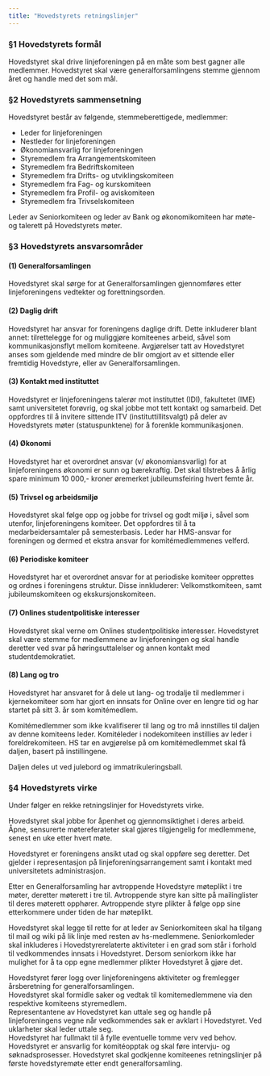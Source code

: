 ```yaml
---
title: "Hovedstyrets retningslinjer"
---
```


### §1 Hovedstyrets formål

Hovedstyret skal drive linjeforeningen på en måte som best gagner alle medlemmer. Hovedstyret skal være generalforsamlingens stemme gjennom året og handle med det som mål. 

### §2 Hovedstyrets sammensetning

Hovedstyret består av følgende, stemmeberettigede, medlemmer: 

* Leder for linjeforeningen
* Nestleder for linjeforeningen
* Økonomiansvarlig for linjeforeningen 
* Styremedlem fra Arrangementskomiteen
* Styremedlem fra Bedriftskomiteen
* Styremedlem fra Drifts- og utviklingskomiteen
* Styremedlem fra Fag- og kurskomiteen
* Styremedlem fra Profil- og aviskomiteen
* Styremedlem fra Trivselskomiteen


Leder av Seniorkomiteen og leder av Bank og økonomikomiteen har møte- og talerett på Hovedstyrets møter. 

### §3 Hovedstyrets ansvarsområder

#### (1) Generalforsamlingen

Hovedstyret skal sørge for at Generalforsamlingen gjennomføres etter linjeforeningens vedtekter og forettningsorden. 

#### (2) Daglig drift

Hovedstyret har ansvar for foreningens daglige drift. Dette inkluderer blant annet: tilrettelegge for og muliggjøre komiteenes arbeid, såvel som kommunikasjonsflyt mellom komiteene. Avgjørelser tatt av Hovedstyret anses som gjeldende med mindre de blir omgjort av et sittende eller fremtidig Hovedstyre, eller av Generalforsamlingen.

#### (3) Kontakt med instituttet

Hovedstyret er linjeforeningens talerør mot instituttet (IDI), fakultetet (IME) samt universitetet forøvrig, og skal jobbe mot tett kontakt og samarbeid. Det oppfordres til å invitere sittende ITV (instituttillitsvalgt) på deler av Hovedstyrets møter (statuspunktene) for å forenkle kommunikasjonen. 

#### (4) Økonomi

Hovedstyret har et overordnet ansvar (v/ økonomiansvarlig) for at linjeforeningens økonomi er sunn og bærekraftig. Det skal tilstrebes å årlig spare minimum 10 000,- kroner øremerket jubileumsfeiring hvert femte år. 

#### (5) Trivsel og arbeidsmiljø

Hovedstyret skal følge opp og jobbe for trivsel og godt miljø i, såvel som utenfor, linjeforeningens komiteer. Det oppfordres til å ta medarbeidersamtaler på semesterbasis. Leder har HMS-ansvar for foreningen og dermed et ekstra ansvar for komitémedlemmenes velferd.

#### (6) Periodiske komiteer

Hovedstyret har et overordnet ansvar for at periodiske komiteer opprettes og ordnes i foreningens struktur. Disse innkluderer: Velkomstkomiteen, samt jubileumskomiteen og ekskursjonskomiteen. 

#### (7) Onlines studentpolitiske interesser

Hovedstyret skal verne om Onlines studentpolitiske interesser. Hovedstyret skal være stemme for medlemmene av linjeforeningen og skal handle deretter ved svar på høringsuttalelser og annen kontakt med studentdemokratiet.

#### (8) Lang og tro

Hovedstyret har ansvaret for å dele ut lang- og trodalje til medlemmer i kjernekomiteer som har gjort en innsats for Online over en lengre tid og har startet på sitt 3. år som komitémedlem. 

Komitémedlemmer som ikke kvalifiserer til lang og tro må innstilles til daljen av denne komiteens leder. Komitéleder i nodekomiteen instillies av leder i foreldrekomiteen. HS tar en avgjørelse på om komitémedlemmet skal få daljen, basert på instillingene. 

Daljen deles ut ved julebord og immatrikuleringsball. 

### §4 Hovedstyrets virke

Under følger en rekke retningslinjer for Hovedstyrets virke. 

Hovedstyret skal jobbe for åpenhet og gjennomsiktighet i deres arbeid. Åpne, sensurerte møtereferateter skal gjøres tilgjengelig for medlemmene, senest en uke etter hvert møte. 

Hovedstyret er foreningens ansikt utad og skal oppføre seg deretter. Det gjelder i representasjon på linjeforeningsarrangement samt i kontakt med universitetets administrasjon. 

Etter en Generalforsamling har avtroppende Hovedstyre møteplikt i tre møter, deretter møterett i tre til. Avtroppende styre kan sitte på mailinglister til deres møterett opphører.  Avtroppende styre plikter å følge opp sine etterkommere under tiden de har møteplikt.

Hovedstyret skal legge til rette for at leder av Seniorkomiteen skal ha tilgang til mail og wiki på lik linje med resten av hs-medlemmene. Seniorkomleder skal inkluderes i Hovedstyrerelaterte aktiviteter i en grad som står i forhold til vedkommendes innsats i Hovedstyret. Dersom seniorkom ikke har mulighet for å ta opp egne medlemmer plikter Hovedstyret å gjøre det. 

Hovedstyret fører logg over linjeforeningens aktiviteter og fremlegger årsberetning for generalforsamlingen.  
Hovedstyret skal formidle saker og vedtak til komitemedlemmene via den respektive komiteens styremedlem.  
Representantene av Hovedstyret kan uttale seg og handle på linjeforeningens vegne når vedkommendes sak er avklart i Hovedstyret. Ved uklarheter skal leder uttale seg.  
Hovedstyret har fullmakt til å fylle eventuelle tomme verv ved behov.  
Hovedstyret er ansvarlig for komitéopptak og skal føre intervju- og søknadsprosesser. Hovedstyret skal godkjenne komiteenes retningslinjer på første hovedstyremøte etter endt generalforsamling.